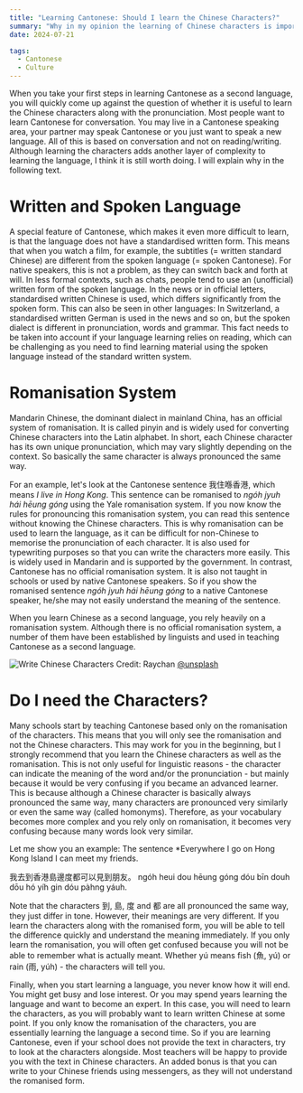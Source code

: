 ```yaml
---
title: "Learning Cantonese: Should I learn the Chinese Characters?"  
summary: "Why in my opinion the learning of Chinese characters is important and what the benefits are."
date: 2024-07-21

tags:
  - Cantonese
  - Culture
---
```


When you take your first steps in learning Cantonese as a second language, you will quickly come up against the question of whether it is useful to learn the Chinese characters along with the pronunciation. Most people want to learn Cantonese for conversation. You may live in a Cantonese speaking area, your partner may speak Cantonese or you just want to speak a new language. All of this is based on conversation and not on reading/writing. Although learning the characters adds another layer of complexity to learning the language, I think it is still worth doing. I will explain why in the following text.

# Written and Spoken Language

A special feature of Cantonese, which makes it even more difficult to learn, is that the language does not have a standardised written form. This means that when you watch a film, for example, the subtitles (= written standard Chinese) are different from the spoken language (= spoken Cantonese). For native speakers, this is not a problem, as they can switch back and forth at will. In less formal contexts, such as chats, people tend to use an (unofficial) written form of the spoken language. In the news or in official letters, standardised written Chinese is used, which differs significantly from the spoken form. This can also be seen in other languages: In Switzerland, a standardised written German is used in the news and so on, but the spoken dialect is different in pronunciation, words and grammar. 
This fact needs to be taken into account if your language learning relies on reading, which can be challenging as you need to find learning material using the spoken language instead of the standard written system.

# Romanisation System

Mandarin Chinese, the dominant dialect in mainland China, has an official system of romanisation. It is called pinyin and is widely used for converting Chinese characters into the Latin alphabet. In short, each Chinese character has its own unique pronunciation, which may vary slightly depending on the context. So basically the same character is always pronounced the same way. 

For an example, let's look at the Cantonese sentence 我住喺香港, which means *I live in Hong Kong*. This sentence can be romanised to *ngóh jyuh hái hēung góng* using the Yale romanisation system. If you now know the rules for pronouncing this romanisation system, you can read this sentence without knowing the Chinese characters. This is why romanisation can be used to learn the language, as it can be difficult for non-Chinese to memorise the pronunciation of each character. It is also used for typewriting purposes so that you can write the characters more easily. This is widely used in Mandarin and is supported by the government. In contrast, Cantonese has no official romanisation system. It is also not taught in schools or used by native Cantonese speakers. So if you show the romanised sentence *ngóh jyuh hái hēung góng* to a native Cantonese speaker, he/she may not easily understand the meaning of the sentence.

When you learn Chinese as a second language, you rely heavily on a romanisation system. Although there is no official romanisation system, a number of them have been established by linguists and used in teaching Cantonese as a second language.

![Write Chinese Characters](/images/calligraphy.jpg)
Credit: Raychan [@unsplash](https://unsplash.com/de/fotos/schwarz-weisses-kanji-kalligrafie-poster-auf-schwarzem-tisch-cKDOH_R74tA)

# Do I need the Characters?

Many schools start by teaching Cantonese based only on the romanisation of the characters. This means that you will only see the romanisation and not the Chinese characters. This may work for you in the beginning, but I strongly recommend that you learn the Chinese characters as well as the romanisation. This is not only useful for linguistic reasons - the character can indicate the meaning of the word and/or the pronunciation - but mainly because it would be very confusing if you became an advanced learner. This is because although a Chinese character is basically always pronounced the same way, many characters are pronounced very similarly or even the same way (called homonyms). Therefore, as your vocabulary becomes more complex and you rely only on romanisation, it becomes very confusing because many words look very similar.

Let me show you an example: The sentence *Everywhere I go on Hong Kong Island I can meet my friends.

我去到香港島邊度都可以見到朋友。
ngóh heui dou hēung góng dóu bīn douh dōu hó yíh gin dóu pàhng yáuh.

Note that the characters 到, 島, 度 and 都 are all pronounced the same way, they just differ in tone. However, their meanings are very different. If you learn the characters along with the romanised form, you will be able to tell the difference quickly and understand the meaning immediately. If you only learn the romanisation, you will often get confused because you will not be able to remember what is actually meant. Whether yú means fish (魚, yú) or rain (雨, yúh) - the characters will tell you.

Finally, when you start learning a language, you never know how it will end. You might get busy and lose interest. Or you may spend years learning the language and want to become an expert. In this case, you will need to learn the characters, as you will probably want to learn written Chinese at some point. If you only know the romanisation of the characters, you are essentially learning the language a second time. So if you are learning Cantonese, even if your school does not provide the text in characters, try to look at the characters alongside. Most teachers will be happy to provide you with the text in Chinese characters. An added bonus is that you can write to your Chinese friends using messengers, as they will not understand the romanised form.